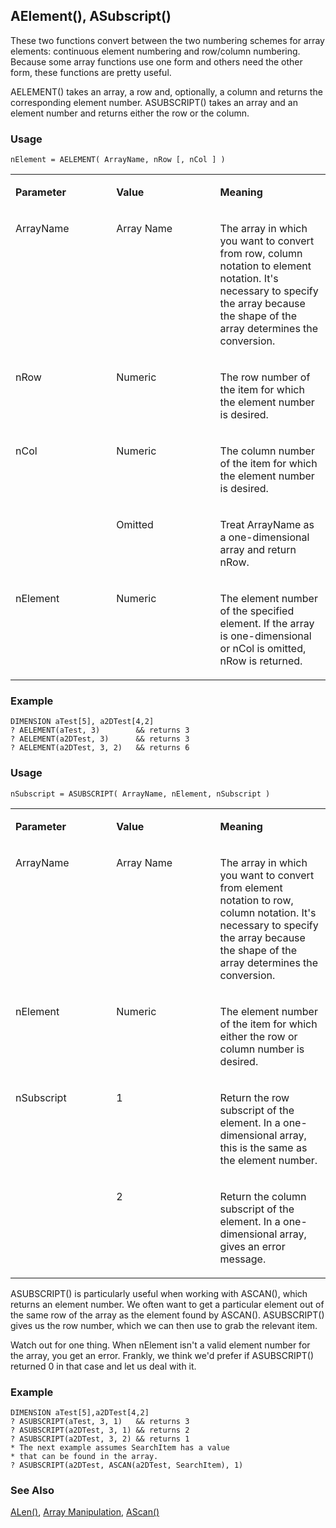 ## AElement(), ASubscript()

These two functions convert between the two numbering schemes for array elements: continuous element numbering and row/column numbering. Because some array functions use one form and others need the other form, these functions are pretty useful. 

AELEMENT() takes an array, a row and, optionally, a column and returns the corresponding element number. ASUBSCRIPT() takes an array and an element number and returns either the row or the column.

### Usage

```foxpro
nElement = AELEMENT( ArrayName, nRow [, nCol ] )
```
<table>
<tr>
  <td width="32%" valign="top">
  <p><b>Parameter</b></p>
  </td>
  <td width="23%" valign="top">
  <p><b>Value</b></p>
  </td>
  <td width="45%" valign="top">
  <p><b>Meaning</b></p>
  </td>
 </tr>
<tr>
  <td width="32%" valign="top">
  <p>ArrayName</p>
  </td>
  <td width="23%" valign="top">
  <p>Array Name</p>
  </td>
  <td width="45%" valign="top">
  <p>The array in which you want to convert from row, column notation to element notation. It's necessary to specify the array because the shape of the array determines the conversion.</p>
  </td>
 </tr>
<tr>
  <td width="32%" valign="top">
  <p>nRow</p>
  </td>
  <td width="23%" valign="top">
  <p>Numeric</p>
  </td>
  <td width="45%" valign="top">
  <p>The row number of the item for which the element number is desired.</p>
  </td>
 </tr>
<tr>
  <td width="32%" rowspan="2" valign="top">
  <p>nCol</p>
  </td>
  <td width="23%" valign="top">
  <p>Numeric</p>
  </td>
  <td width="45%" valign="top">
  <p>The column number of the item for which the element number is desired.</p>
  </td>
 </tr>
<tr>
  <td width="33%" valign="top">
  <p>Omitted</p>
  </td>
  <td width="67%" valign="top">
  <p>Treat ArrayName as a one-dimensional array and return nRow.</p>
  </td>
 </tr>
<tr>
  <td width="32%" valign="top">
  <p>nElement</p>
  </td>
  <td width="23%" valign="top">
  <p>Numeric</p>
  </td>
  <td width="45%" valign="top">
  <p>The element number of the specified element. If the array is one-dimensional or nCol is omitted, nRow is returned.</p>
  </td>
 </tr>
</table>

### Example

```foxpro
DIMENSION aTest[5], a2DTest[4,2]
? AELEMENT(aTest, 3)        && returns 3
? AELEMENT(a2DTest, 3)      && returns 3
? AELEMENT(a2DTest, 3, 2)   && returns 6
```
### Usage

```foxpro
nSubscript = ASUBSCRIPT( ArrayName, nElement, nSubscript )
```
<table>
<tr>
  <td width="32%" valign="top">
  <p><b>Parameter</b></p>
  </td>
  <td width="23%" valign="top">
  <p><b>Value</b></p>
  </td>
  <td width="45%" valign="top">
  <p><b>Meaning</b></p>
  </td>
 </tr>
<tr>
  <td width="32%" valign="top">
  <p>ArrayName</p>
  </td>
  <td width="23%" valign="top">
  <p>Array Name</p>
  </td>
  <td width="45%" valign="top">
  <p>The array in which you want to convert from element notation to row, column notation. It's necessary to specify the array because the shape of the array determines the conversion.</p>
  </td>
 </tr>
<tr>
  <td width="32%" valign="top">
  <p>nElement</p>
  </td>
  <td width="23%" valign="top">
  <p>Numeric</p>
  </td>
  <td width="45%" valign="top">
  <p>The element number of the item for which either the row or column number is desired.</p>
  </td>
 </tr>
<tr>
  <td width="32%" rowspan="2" valign="top">
  <p>nSubscript</p>
  </td>
  <td width="23%" valign="top">
  <p>1</p>
  </td>
  <td width="45%" valign="top">
  <p>Return the row subscript of the element. In a one-dimensional array, this is the same as the element number.</p>
  </td>
 </tr>
<tr>
  <td width="33%" valign="top">
  <p>2</p>
  </td>
  <td width="67%" valign="top">
  <p>Return the column subscript of the element. In a one-dimensional array, gives an error message.</p>
  </td>
 </tr>
</table>

ASUBSCRIPT() is particularly useful when working with ASCAN(), which returns an element number. We often want to get a particular element out of the same row of the array as the element found by ASCAN(). ASUBSCRIPT() gives us the row number, which we can then use to grab the relevant item.

Watch out for one thing. When nElement isn't a valid element number for the array, you get an error. Frankly, we think we'd prefer if ASUBSCRIPT() returned 0 in that case and let us deal with it.
### Example

```foxpro
DIMENSION aTest[5],a2DTest[4,2]
? ASUBSCRIPT(aTest, 3, 1)   && returns 3
? ASUBSCRIPT(a2DTest, 3, 1) && returns 2
? ASUBSCRIPT(a2DTest, 3, 2) && returns 1
* The next example assumes SearchItem has a value
* that can be found in the array.
? ASUBSCRIPT(a2DTest, ASCAN(a2DTest, SearchItem), 1)
```
### See Also

[ALen()](s4g214.md), [Array Manipulation](s4g282.md), [AScan()](s4g216.md)